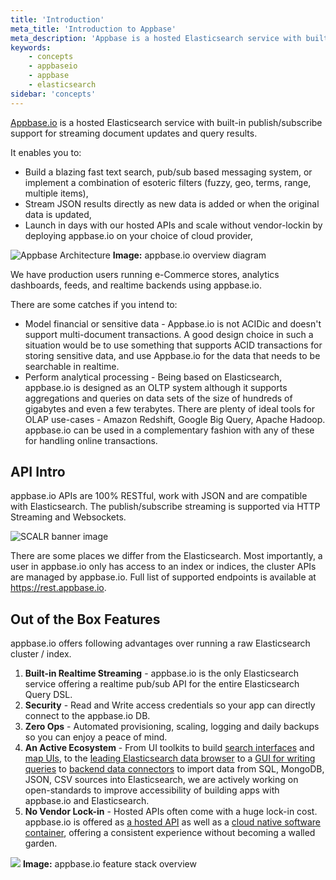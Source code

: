 ```yaml
---
title: 'Introduction'
meta_title: 'Introduction to Appbase'
meta_description: 'Appbase is a hosted Elasticsearch service with built-in publish/subscribe support for streaming document updates and query results'
keywords:
    - concepts
    - appbaseio
    - appbase
    - elasticsearch
sidebar: 'concepts'
---
```


[Appbase.io](https://appbase.io) is a hosted Elasticsearch service with built-in publish/subscribe support for streaming document updates and query results.

It enables you to:

-   Build a blazing fast text search, pub/sub based messaging system, or implement a combination of esoteric filters (fuzzy, geo, terms, range, multiple items),
-   Stream JSON results directly as new data is added or when the original data is updated,
-   Launch in days with our hosted APIs and scale without vendor-lockin by deploying appbase.io on your choice of cloud provider,

![Appbase Architecture](https://i.imgur.com/iJpqtks.png?1)
**Image:** appbase.io overview diagram

We have production users running e-Commerce stores, analytics dashboards, feeds, and realtime backends using appbase.io.

There are some catches if you intend to:

-   Model financial or sensitive data - Appbase.io is not ACIDic and doesn't support multi-document transactions. A good design choice in such a situation would be to use something that supports ACID transactions for storing sensitive data, and use Appbase.io for the data that needs to be searchable in realtime.
-   Perform analytical processing - Being based on Elasticsearch, appbase.io is designed as an OLTP system although it supports aggregations and queries on data sets of the size of hundreds of gigabytes and even a few terabytes. There are plenty of ideal tools for OLAP use-cases - Amazon Redshift, Google Big Query, Apache Hadoop. appbase.io can be used in a complementary fashion with any of these for handling online transactions.

## API Intro

appbase.io APIs are 100% RESTful, work with JSON and are compatible with Elasticsearch. The publish/subscribe streaming is supported via HTTP Streaming and Websockets.

![SCALR banner image](https://i.imgur.com/3nYaIQM.png?1)

There are some places we differ from the Elasticsearch. Most importantly, a user in appbase.io only has access to an index or indices, the cluster APIs are managed by appbase.io. Full list of supported endpoints is available at https://rest.appbase.io.

## Out of the Box Features

appbase.io offers following advantages over running a raw Elasticsearch cluster / index.

1. **Built-in Realtime Streaming** - appbase.io is the only Elasticsearch service offering a realtime pub/sub API for the entire Elasticsearch Query DSL.
2. **Security** - Read and Write access credentials so your app can directly connect to the appbase.io DB.
3. **Zero Ops** - Automated provisioning, scaling, logging and daily backups so you can enjoy a peace of mind.
4. **An Active Ecosystem** - From UI toolkits to build [search interfaces](https://opensource.appbase.io/reactivesearch) and [map UIs](https://opensource.appbase.io/reactivesearch), to the [leading Elasticsearch data browser](https://opensource.appbase.io/dejavu/) to a [GUI for writing queries](https://opensource.appbase.io/mirage/) to [backend data connectors](https://medium.appbase.io/abc-import-import-your-mongodb-sql-json-csv-data-into-elasticsearch-a202cafafc0d) to import data from SQL, MongoDB, JSON, CSV sources into Elasticsearch, we are actively working on open-standards to improve accessibility of building apps with appbase.io and Elasticsearch.
5. **No Vendor Lock-in** - Hosted APIs often come with a huge lock-in cost. appbase.io is offered as [a hosted API](https://appbase.io) as well as a [cloud native software container](https://appbase.io/enterprise), offering a consistent experience without becoming a walled garden.

![](https://i.imgur.com/4nIwmd6.png)
**Image:** appbase.io feature stack overview
